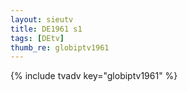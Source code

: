 ```yaml
--- 
layout: sieutv
title: DE1961 s1
tags: [DEtv]
thumb_re: globiptv1961
---
```

{% include tvadv key="globiptv1961" %} 
